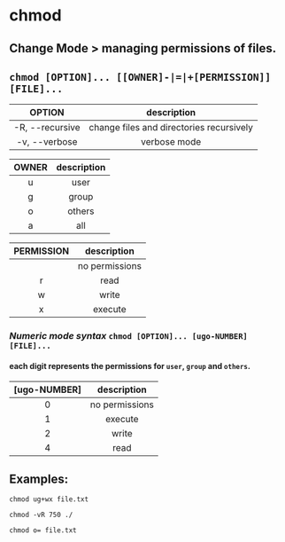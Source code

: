 # chmod

**Change Mode** > managing permissions of files.
---

` chmod [OPTION]... [[OWNER]-|=|+[PERMISSION]] [FILE]... `
---

| **OPTION** | description |
|:---:|:---:|
| -R, --recursive | change files and directories recursively |
| -v, --verbose | verbose mode |

| **OWNER** | description |
|:---:|:---:|
| u | user |
| g | group |
| o | others |
| a | all |

| **PERMISSION** | description |
|:---:|:---:|
|  | no permissions |
| r | read |
| w | write |
| x | execute |

### ***Numeric mode syntax*** ` chmod [OPTION]... [ugo-NUMBER] [FILE]... ` <br>
#### each digit represents the permissions for ` user `, ` group ` and ` others `.

| **[ugo-NUMBER]** | description |
|:---:|:---:|
| 0 | no permissions |
| 1 | execute |
| 2 | write |
| 4 | read |

## Examples:
` chmod ug+wx file.txt `

` chmod -vR 750 ./ `

` chmod o= file.txt `